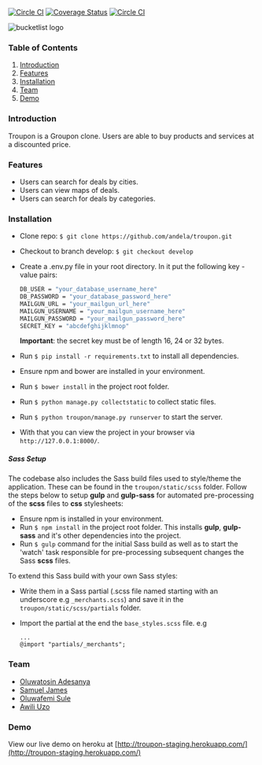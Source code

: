 [![Circle CI](https://circleci.com/gh/andela/troupon/tree/develop.svg?style=shield)](https://circleci.com/gh/andela/troupon/tree/develop) [![Coverage Status](https://coveralls.io/repos/andela/troupon/badge.svg?branch=develop&service=github)](https://coveralls.io/github/andela/troupon?branch=develop) [![Circle CI](https://img.shields.io/badge/license-MIT-blue.svg)](https://img.shields.io/badge/license-MIT-blue.svg)


![bucketlist logo](http://s27.postimg.org/x0kjz2v33/logo_horizontal_small.png)

### Table of Contents
1.  [Introduction](#introduction)
2.  [Features](#features)
3.  [Installation](#installation)
4.  [Team](#team)
5.  [Demo](#demo)

### <a name="introduction"></a>Introduction
Troupon is a Groupon clone. Users are able to buy products and services at a discounted price.

### <a name="features"></a>Features
- Users can search for deals by cities.
- Users can view maps of deals.
- Users can search for deals by categories.

### <a name="installation"></a>Installation
- Clone repo: `$ git clone https://github.com/andela/troupon.git`
- Checkout to branch develop: `$ git checkout develop`
- Create a .env.py file in your root directory. In it put the following key - value pairs:
	```cmd
	DB_USER = "your_database_username_here"
	DB_PASSWORD = "your_database_password_here"
	MAILGUN_URL = "your_mailgun_url_here"
	MAILGUN_USERNAME = "your_mailgun_username_here"
	MAILGUN_PASSWORD = "your_mailgun_password_here"
	SECRET_KEY = "abcdefghijklmnop"
	```
	**Important**: the secret key must be of length 16, 24 or 32 bytes.   

- Run `$ pip install -r requirements.txt` to install all dependencies.
- Ensure npm and bower are installed in your environment.
- Run `$ bower install` in the project root folder.
- Run `$ python manage.py collectstatic` to collect static files.
- Run `$ python troupon/manage.py runserver` to start the server. 
- With that you can view the project in your browser via `http://127.0.0.1:8000/`.

##### Sass Setup
The codebase also includes the Sass build files used to style/theme the application. These can be found in the `troupon/static/scss` folder. Follow the steps below to setup **gulp** and **gulp-sass** for automated pre-processing of the __scss__ files to __css__ stylesheets:   
+ Ensure npm is installed in your environment.
+ Run `$ npm install` in the project root folder. This installs **gulp**, **gulp-sass** and it's other dependencies into the project.
+ Run `$ gulp` command for the initial Sass build as well as to start the 'watch' task responsible for pre-processing subsequent changes the Sass __scss__ files.   


To extend this Sass build with your own Sass styles:   
+ Write them in a Sass partial (.scss file named starting with an underscore e.g `_merchants.scss`) and save it in the `troupon/static/scss/partials` folder.
+ Import the partial at the end the `base_styles.scss` file. e.g 
  
  ```
  ...
  @import "partials/_merchants";
  ```

### <a name="team"></a>Team
- [Oluwatosin Adesanya](https://github.com/andela-tadesanya)
- [Samuel James](https://github.com/andela-sjames)
- [Oluwafemi Sule](https://github.com/andela-osule)
- [Awili Uzo](https://github.com/andela-uawili)

### <a name="demo"></a>Demo
View our live demo on heroku at [http://troupon-staging.herokuapp.com/](http://troupon-staging.herokuapp.com/)